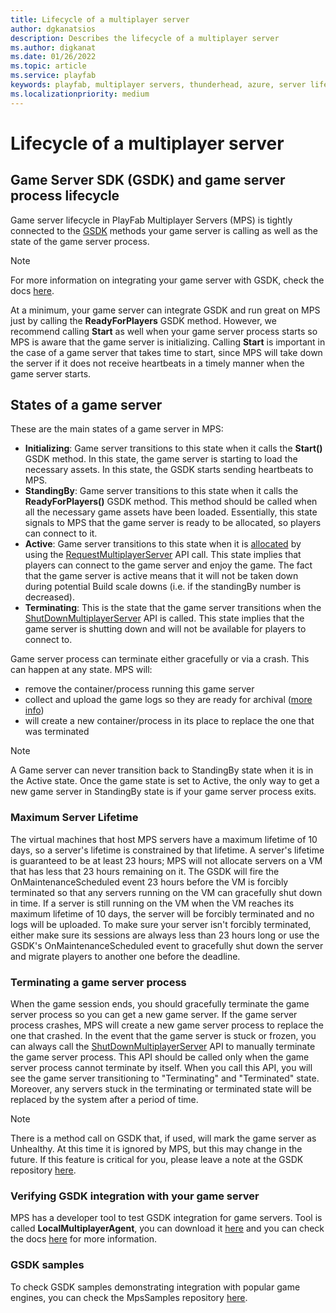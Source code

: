 ```yaml
---
title: Lifecycle of a multiplayer server 
author: dgkanatsios
description: Describes the lifecycle of a multiplayer server
ms.author: digkanat
ms.date: 01/26/2022
ms.topic: article
ms.service: playfab
keywords: playfab, multiplayer servers, thunderhead, azure, server lifecycle, regions, mps, gsdk
ms.localizationpriority: medium
---
```


# Lifecycle of a multiplayer server

## Game Server SDK (GSDK) and game server process lifecycle

Game server lifecycle in PlayFab Multiplayer Servers (MPS) is tightly connected to the [GSDK](https://github.com/PlayFab/gsdk) methods your game server is calling as well as the state of the game server process.

> [!NOTE]
> For more information on integrating your game server with GSDK, check the docs [here](integrating-game-servers-with-gsdk.md).

At a minimum, your game server can integrate GSDK and run great on MPS just by calling the **ReadyForPlayers** GSDK method. However, we recommend calling **Start** as well when your game server process starts so MPS is aware that the game server is initializing. Calling **Start** is important in the case of a game server that takes time to start, since MPS will take down the server if it does not receive heartbeats in a timely manner when the game server starts.

## States of a game server

These are the main states of a game server in MPS:

- **Initializing**: Game server transitions to this state when it calls the **Start()** GSDK method. In this state, the game server is starting to load the necessary assets. In this state, the GSDK starts sending heartbeats to MPS.
- **StandingBy**: Game server transitions to this state when it calls the **ReadyForPlayers()** GSDK method. This method should be called when all the necessary game assets have been loaded. Essentially, this state signals to MPS that the game server is ready to be allocated, so players can connect to it.
- **Active**: Game server transitions to this state when it is [allocated](allocating-game-servers-and-configuring-vs-debugging-tools.md) by using the [RequestMultiplayerServer](xref:titleid.playfabapi.com.multiplayer.multiplayerserver.requestmultiplayerserver) API call. This state implies that players can connect to the game server and enjoy the game. The fact that the game server is active means that it will not be taken down during potential Build scale downs (i.e. if the standingBy number is decreased).
- **Terminating**: This is the state that the game server transitions when the [ShutDownMultiplayerServer](xref:titleid.playfabapi.com.multiplayer.multiplayerserver.shutdownmultiplayerserver) API is called. This state implies that the game server is shutting down and will not be available for players to connect to.

Game server process can terminate either gracefully or via a crash. This can happen at any state. MPS will:

- remove the container/process running this game server
- collect and upload the game logs so they are ready for archival ([more info](archiving-and-retrieving-multiplayer-server-logs.md))
- will create a new container/process in its place to replace the one that was terminated

> [!NOTE]
> A Game server can never transition back to StandingBy state when it is in the Active state. Once the game state is set to Active, the only way to get a new game server in StandingBy state is if your game server process exits.

### Maximum Server Lifetime

The virtual machines that host MPS servers have a maximum lifetime of 10 days, so a server's lifetime is constrained by that lifetime. A server's lifetime is guaranteed to be at least 23 hours; MPS will not allocate servers on a VM that has less that 23 hours remaining on it. The GSDK will fire the OnMaintenanceScheduled event 23 hours before the VM is forcibly terminated so that any servers running on the VM can gracefully shut down in time. If a server is still running on the VM when the VM reaches its maximum lifetime of 10 days, the server will be forcibly terminated and no logs will be uploaded. To make sure your server isn't forcibly terminated, either make sure its sessions are always less than 23 hours long or use the GSDK's OnMaintenanceScheduled event to gracefully shut down the server and migrate players to another one before the deadline.

### Terminating a game server process

When the game session ends, you should gracefully terminate the game server process so you can get a new game server. If the game server process crashes, MPS will create a new game server process to replace the one that crashed. In the event that the game server is stuck or frozen, you can always call the [ShutDownMultiplayerServer](xref:titleid.playfabapi.com.multiplayer.multiplayerserver.shutdownmultiplayerserver) API to manually terminate the game server process. This API should be called only when the game server process cannot terminate by itself. When you call this API, you will see the game server transitioning to "Terminating" and "Terminated" state. Moreover, any servers stuck in the terminating or terminated state will be replaced by the system after a period of time.

> [!NOTE]
> There is a method call on GSDK that, if used, will mark the game server as Unhealthy. At this time it is ignored by MPS, but this may change in the future. If this feature is critical for you, please leave a note at the GSDK repository [here](https://github.com/PlayFab/gsdk/issues).

### Verifying GSDK integration with your game server

MPS has a developer tool to test GSDK integration for game servers. Tool is called **LocalMultiplayerAgent**, you can download it [here](https://github.com/PlayFab/MpsAgent) and you can check the docs [here](locally-debugging-game-servers-and-integration-with-playfab.md) for more information.

### GSDK samples

To check GSDK samples demonstrating integration with popular game engines, you can check the MpsSamples repository [here](https://github.com/PlayFab/MpsSamples).
